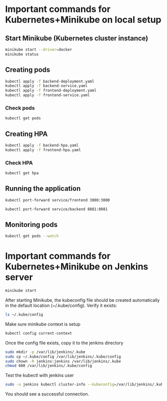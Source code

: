 # Important commands for Kubernetes+Minikube on local setup

## Start Minikube (Kubernetes cluster instance)

```bash
minikube start --driver=docker
minikube status
```

## Creating pods

```bash
kubectl apply -f backend-deployment.yaml
kubectl apply -f backend-service.yaml
kubectl apply -f frontend-deployment.yaml
kubectl apply -f frontend-service.yaml
```

### Check pods

```bash
kubectl get pods
```

## Creating HPA

```bash
kubectl apply -f backend-hpa.yaml
kubectl apply -f frontend-hpa.yaml
```

### Check HPA

```bash
kubectl get hpa
```

## Running the application

```bash
kubectl port-forward service/frontend 3000:3000
```

```bash
kubectl port-forward service/backend 8081:8081
```

## Monitoring pods

```bash
kubectl get pods --watch
```

# Important commands for Kubernetes+Minikube on Jenkins server

```bash
minikube start 
```

After starting Minikube, the kubeconfig file should be created automatically in the default location (~/.kube/config). Verify it exists:

```bash
ls ~/.kube/config
```

Make sure minikube context is setup

```bash
kubectl config current-context
```

Once the config file exists, copy it to the jenkins directory

```bash
sudo mkdir -p /var/lib/jenkins/.kube
sudo cp ~/.kube/config /var/lib/jenkins/.kube/config
sudo chown -R jenkins:jenkins /var/lib/jenkins/.kube
chmod 600 /var/lib/jenkins/.kube/config
```

Test the kubectl with jenkins user


```bash 
sudo -u jenkins kubectl cluster-info --kubeconfig=/var/lib/jenkins/.kube/config
```

You should see a successful connection.















```

